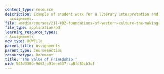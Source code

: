 ```yaml
---
content_type: resource
description: Example of student work for a literary interpretation and close analysis
  assignment.
file: /media/courses/21l-002-foundations-of-western-culture-the-making-of-the-modern-world-spring-2010/503d33009d63a91ee337ca8fd60cb3df_MIT21L_002S10_assn01.pdf
file_type: application/pdf
learning_resource_types:
- Assignments
ocw_type: OCWFile
parent_title: Assignments
parent_type: CourseSection
resourcetype: Document
title: 'The Value of Friendship '
uid: 503d3300-9d63-a91e-e337-ca8fd60cb3df
---
```

